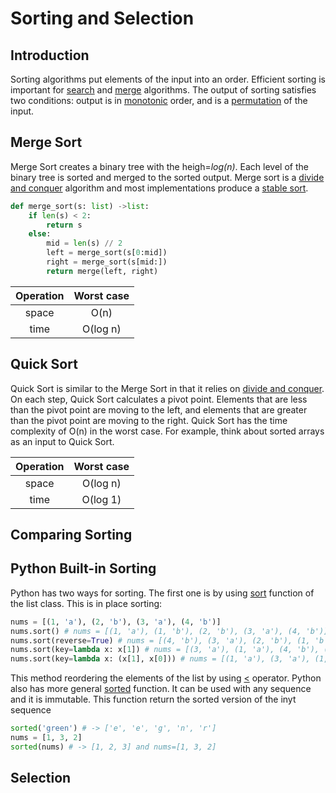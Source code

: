 # Sorting and Selection

## Introduction
Sorting algorithms put elements of the input into an order. Efficient sorting is important for [search](https://en.wikipedia.org/wiki/Search_algorithm) and [merge](https://en.wikipedia.org/wiki/Merge_algorithm) algorithms. The output of sorting satisfies two conditions: output is in [monotonic](https://en.wikipedia.org/wiki/Monotonic_function) order, and is a [permutation](https://en.wikipedia.org/wiki/Permutation) of the input.  

## Merge Sort
Merge Sort creates a binary tree with the heigh=<em>log(n)</em>. Each level of the binary tree is sorted and merged to the sorted output. Merge sort is a [divide and conquer](https://en.wikipedia.org/wiki/Divide-and-conquer_algorithm) algorithm and most implementations produce a [stable sort](https://en.wikipedia.org/wiki/Sorting_algorithm#Stability).
```Python
def merge_sort(s: list) ->list:
    if len(s) < 2:
        return s
    else:
        mid = len(s) // 2
        left = merge_sort(s[0:mid])
        right = merge_sort(s[mid:])
        return merge(left, right)
``` 
| Operation | Worst case |      
| :-------: | :--------: |
| space     | O(n)       |
| time      | O(log n)   |


## Quick Sort
Quick Sort is similar to the Merge Sort in that it relies on [divide and conquer](https://en.wikipedia.org/wiki/Divide-and-conquer_algorithm). On each step, Quick Sort calculates a pivot point. Elements that are less than the pivot point are moving to the left, and elements that are greater than the pivot point are moving to the right. Quick Sort has the time complexity of O(n) in the worst case. For example, think about sorted arrays as an input to Quick Sort. 

| Operation | Worst case |      
| :-------: | :--------: |
| space     | O(log n)   |
| time      | O(log 1)   |


## Comparing Sorting

## Python Built-in Sorting
Python has two ways for sorting. The first one is by using [sort](https://docs.python.org/3/tutorial/datastructures.html) function of the list class. This is in place sorting:
```Python
nums = [(1, 'a'), (2, 'b'), (3, 'a'), (4, 'b')]
nums.sort() # nums = [(1, 'a'), (1, 'b'), (2, 'b'), (3, 'a'), (4, 'b')]
nums.sort(reverse=True) # nums = [(4, 'b'), (3, 'a'), (2, 'b'), (1, 'b'), (1, 'a')]
nums.sort(key=lambda x: x[1]) # nums = [(3, 'a'), (1, 'a'), (4, 'b'), (2, 'b'), (1, 'b')]
nums.sort(key=lambda x: (x[1], x[0])) # nums = [(1, 'a'), (3, 'a'), (1, 'b'), (2, 'b'), (4, 'b')]
```
This method reordering the elements of the list by using [<](https://docs.python.org/3/library/operator.html) operator. Python also has more general [sorted](https://docs.python.org/3/howto/sorting.html) function. It can be used with any sequence and it is immutable. This function return the sorted version of the inyt sequence
```Python
sorted('green') # -> ['e', 'e', 'g', 'n', 'r']
nums = [1, 3, 2]
sorted(nums) # -> [1, 2, 3] and nums=[1, 3, 2]
```

## Selection